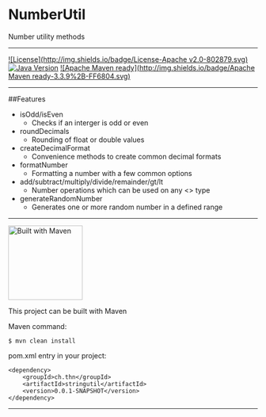 # NumberUtil
Number utility methods


---


[![License](http://img.shields.io/badge/License-Apache v2.0-802879.svg)](http://www.apache.org/licenses/LICENSE-2.0.html)
[![Java Version](http://img.shields.io/badge/Java-1.6%2B-2E6CB8.svg)](https://java.com)
[![Apache Maven ready](http://img.shields.io/badge/Apache Maven ready-3.3.9%2B-FF6804.svg)](https://maven.apache.org/)


---

##Features

* isOdd/isEven
	* Checks if an interger is odd or even
* roundDecimals
	* Rounding of float or double values
* createDecimalFormat
	* Convenience methods to create common decimal formats
* formatNumber
	* Formatting a number with a few common options
* add/subtract/multiply/divide/remainder/gt/lt
	* Number operations which can be used on any <<Number>> type
* generateRandomNumber
	* Generates one or more random number in a defined range



---


<img src="http://maven.apache.org/images/maven-logo-black-on-white.png" alt="Built with Maven" width="150">

This project can be built with Maven

Maven command:
```
$ mvn clean install
```

pom.xml entry in your project:
```
<dependency>
	<groupId>ch.thn</groupId>
	<artifactId>stringutil</artifactId>
	<version>0.0.1-SNAPSHOT</version>
</dependency>
```

---
